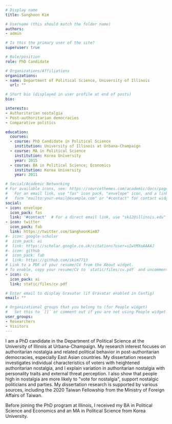 ```yaml
---
# Display name
title: Sanghoon Kim

# Username (this should match the folder name)
authors:
- admin

# Is this the primary user of the site?
superuser: true

# Role/position
role: PhD Candidate

# Organizations/Affiliations
organizations:
- name: Department of Political Science, University of Illinois
  url: ""

# Short bio (displayed in user profile at end of posts)
bio: 

interests:
- Authoritarian nostalgia
- Post-authoritarian democracies
- Comparative politics

education:
  courses:
  - course: PhD Candidate in Political Science
    institution: University of Illinois at Urbana-Champaign
  - course: MA in Political Science
    institution: Korea University
    year: 2015
  - course: BA in Political Science; Economics
    institution: Korea University
    year: 2011

# Social/Academic Networking
# For available icons, see: https://sourcethemes.com/academic/docs/page-builder/#icons
#   For an email link, use "fas" icon pack, "envelope" icon, and a link in the
#   form "mailto:your-email@example.com" or "#contact" for contact widget.
social:
- icon: envelope
  icon_pack: fas
  link: '#contact'  # For a direct email link, use "sk12@illinois.edu".
- icon: twitter
  icon_pack: fab
  link: https://twitter.com/SanghoonKim87
#- icon: google-scholar
#  icon_pack: ai
#  link: https://scholar.google.co.uk/citations?user=sIwtMXoAAAAJ
#- icon: github
#  icon_pack: fab
#  link: https://github.com/skim7713
# Link to a PDF of your resume/CV from the About widget.
# To enable, copy your resume/CV to `static/files/cv.pdf` and uncomment the lines below.
- icon: cv
  icon_pack: ai
  link: static/files/cv.pdf

# Enter email to display Gravatar (if Gravatar enabled in Config)
email: ""

# Organizational groups that you belong to (for People widget)
#   Set this to `[]` or comment out if you are not using People widget.
user_groups:
- Researchers
- Visitors
---
```


I am a PhD candidate in the Department of Political Science at the University of Illinois at Urbana-Champaign. My research interest focuses on authoritarian nostalgia and related political behavior in post-authoritarian democracies, especially East Asian countries. My dissertation research investigates individual characteristics of voters with heightened authoritarian nostalgia, and I explain variation in authoritarian nostalgia with personality traits and external threat perception. I also show that people high in nostalgia are more likely to "vote for nostalgia", support nostalgic politicians and parties. My dissertation research is supported by various sources, including the 2020 Taiwan Fellowship from the Ministry of Foreign Affairs of Taiwan. 

Before joining the PhD program at Illinois, I received my BA in Political Science and Economics and an MA in Political Science from Korea University. 
